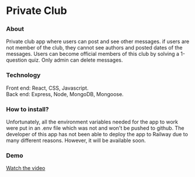 # Private Club

### About
Private club app where users can post and see other messages. if users are not member of the
club, they cannot see authors and posted dates of the messages. Users can become official members
of this club by solving a 1-question quiz. Only admin can delete messages.

### Technology
Front end: React, CSS, Javascript.
<br/>
Back end: Express, Node, MongoDB, Mongoose.

### How to install?
Unfortunately, all the environment variables needed for the app to work were put in an .env file
which was not and won't be pushed to github. The developer of this app has not been able to deploy
the app to Railway due to many different reasons. However, it will be available soon.

### Demo
[Watch the video](PrivateClubDemo.mkv)

